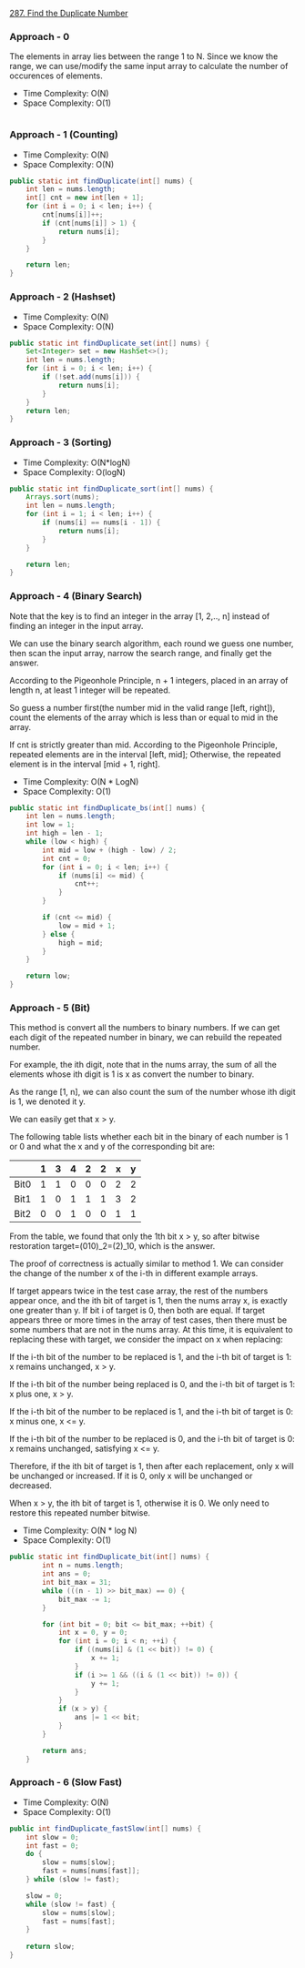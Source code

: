
[287. Find the Duplicate Number](https://leetcode.com/problems/find-the-duplicate-number/)

### Approach - 0

The elements in array lies between the range 1 to N. Since we know the range, we can use/modify the same input array to calculate the number of occurences of elements.

- Time Complexity: O(N)
- Space Complexity: O(1)

```java

```


### Approach - 1 (Counting)

- Time Complexity: O(N)
- Space Complexity: O(N)

```java
public static int findDuplicate(int[] nums) {
    int len = nums.length;
    int[] cnt = new int[len + 1];
    for (int i = 0; i < len; i++) {
        cnt[nums[i]]++;
        if (cnt[nums[i]] > 1) {
            return nums[i];
        }
    }

    return len;
}
```

### Approach - 2 (Hashset)

- Time Complexity: O(N)
- Space Complexity: O(N)

```java
public static int findDuplicate_set(int[] nums) {
    Set<Integer> set = new HashSet<>();
    int len = nums.length;
    for (int i = 0; i < len; i++) {
        if (!set.add(nums[i])) {
            return nums[i];
        }
    }
    return len;
}
```


### Approach - 3 (Sorting)

- Time Complexity: O(N*logN)
- Space Complexity: O(logN)

```java
public static int findDuplicate_sort(int[] nums) {
    Arrays.sort(nums);
    int len = nums.length;
    for (int i = 1; i < len; i++) {
        if (nums[i] == nums[i - 1]) {
            return nums[i];
        }
    }

    return len;
}
```

### Approach - 4 (Binary Search)

Note that the key is to find an integer in the array [1, 2,.., n] instead of finding an integer in the input array.

We can use the binary search algorithm, each round we guess one number, then scan the input array, narrow the search range, and finally get the answer.

According to the Pigeonhole Principle, n + 1 integers, placed in an array of length n, at least 1 integer will be repeated.

So guess a number first(the number mid in the valid range [left, right]), count the elements of the array which is less than or equal to mid in the array.

If cnt is strictly greater than mid. According to the Pigeonhole Principle, repeated elements are in the interval [left, mid];
Otherwise, the repeated element is in the interval [mid + 1, right].

- Time Complexity: O(N * LogN)
- Space Complexity: O(1)

```java
public static int findDuplicate_bs(int[] nums) {
    int len = nums.length;
    int low = 1;
    int high = len - 1;
    while (low < high) {
        int mid = low + (high - low) / 2;
        int cnt = 0;
        for (int i = 0; i < len; i++) {
            if (nums[i] <= mid) {
                cnt++;
            }
        }

        if (cnt <= mid) {
            low = mid + 1;
        } else {
            high = mid;
        }
    }

    return low;
}
```

### Approach - 5 (Bit)

This method is convert all the numbers to binary numbers. If we can get each digit of the repeated number in binary, we can rebuild the repeated number.

For example, the ith digit, note that in the nums array, the sum of all the elements whose ith digit is 1 is x as convert the number to binary.

As the range [1, n], we can also count the sum of the number whose ith digit is 1, we denoted it y.

We can easily get that x > y.

The following table lists whether each bit in the binary of each number is 1 or 0 and what the x and y of the corresponding bit are:

|     |  1  |  3  |  4  |  2  |  2  |  x  |  y  |
| --- | --- | --- | --- | --- | --- | --- | --- |
| Bit0 | 1  |  1  |  0  |  0  |  0  |  2  |  2  |
| Bit1 | 1  |  0  |  1  |  1  |  1  |  3  |  2  |
| Bit2 | 0  |  0  |  1  |  0  |  0  |  1  |  1  |

From the table, we found that only the 1th bit x > y, so after bitwise restoration target=(010)_2=(2)_10, which is the answer.

The proof of correctness is actually similar to method 1. We can consider the change of the number x of the i-th in different example arrays.

If target appears twice in the test case array, the rest of the numbers appear once, and the ith bit of target is 1, then the nums array x, is exactly one greater than y. If bit i of target is 0, then both are equal.
If target appears three or more times in the array of test cases, then there must be some numbers that are not in the nums array. At this time, it is equivalent to replacing these with target, we consider the impact on x when replacing:

If the i-th bit of the number to be replaced is 1, and the i-th bit of target is 1: x remains unchanged, x > y.

If the i-th bit of the number being replaced is 0, and the i-th bit of target is 1: x plus one, x > y.

If the i-th bit of the number to be replaced is 1, and the i-th bit of target is 0: x minus one, x <= y.

If the i-th bit of the number to be replaced is 0, and the i-th bit of target is 0: x remains unchanged, satisfying x <= y.

Therefore, if the ith bit of target is 1, then after each replacement, only x will be unchanged or increased. If it is 0, only x will be unchanged or decreased.

When x > y, the ith bit of target is 1, otherwise it is 0. We only need to restore this repeated number bitwise.

- Time Complexity: O(N * log N)
- Space Complexity: O(1)

``` java
public static int findDuplicate_bit(int[] nums) {
        int n = nums.length;
        int ans = 0;
        int bit_max = 31;
        while (((n - 1) >> bit_max) == 0) {
            bit_max -= 1;
        }

        for (int bit = 0; bit <= bit_max; ++bit) {
            int x = 0, y = 0;
            for (int i = 0; i < n; ++i) {
                if ((nums[i] & (1 << bit)) != 0) {
                    x += 1;
                }
                if (i >= 1 && ((i & (1 << bit)) != 0)) {
                    y += 1;
                }
            }
            if (x > y) {
                ans |= 1 << bit;
            }
        }

        return ans;
    }
```

### Approach - 6 (Slow Fast)

- Time Complexity: O(N)
- Space Complexity: O(1)

```java
public int findDuplicate_fastSlow(int[] nums) {
    int slow = 0;
    int fast = 0;
    do {
        slow = nums[slow];
        fast = nums[nums[fast]];
    } while (slow != fast);

    slow = 0;
    while (slow != fast) {
        slow = nums[slow];
        fast = nums[fast];
    }
    
    return slow;
}
```